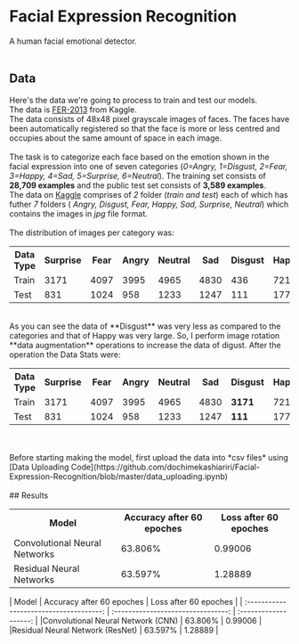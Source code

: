 # Facial Expression Recognition
A human facial emotional detector.<br>
<br>
## Data 
Here's the data we're going to process to train and test our models.<br>
The data is [FER-2013](https://www.kaggle.com/msambare/fer2013) from Kaggle.
<br>
The data consists of 48x48 pixel grayscale images of faces. The faces have been automatically registered so that the face is more or less centred and occupies about the same amount of space in each image.<br>
<br>
The task is to categorize each face based on the emotion shown in the facial expression into one of seven categories (*0=Angry, 1=Disgust, 2=Fear, 3=Happy, 4=Sad, 5=Surprise, 6=Neutral*). The training set consists of **28,709 examples** and the public test set consists of **3,589 examples**.
<br>
The data on [Kaggle](https://www.kaggle.com/msambare/fer2013) comprises of *2* folder (*train and test*) each of which has futher *7* folders ( *Angry, Disgust, Fear, Happy, Sad, Surprise, Neutral*) which contains the images in *jpg* file format.<br>
<br>
The distribution of images per category was:<br>
<table>
  <tr>
    <th>Data Type</th>
    <th>Surprise</th>
    <th>Fear</th>
    <th>Angry </th>
    <th>Neutral</th>
    <th>Sad</th>
    <th>Disgust</th>
    <th>Happy</th>
    <th>Total</th>
  </tr>
  <tr>
    <td>Train</td>
    <td>3171</td>
    <td>4097</td>
    <td>3995</td>
    <td>4965</td>
    <td>4830</td>
    <td>436</td>
    <td>7215</td>
    <td>28709</td>
  </tr>
  <tr>
    <td>Test</td>
    <td>831</td>
    <td>1024</td>
    <td>958</td>
    <td>1233</td>
    <td>1247</td>
    <td>111</td>
    <td>1774</td>
    <td>7178</td>
  </tr>
</table>

<br>
As you can see the data of **Disgust** was very less as compared to the categories and that of Happy was very large. So, I perform image rotation **data augmentation** operations to increase the data of digust. After the operation the Data Stats were:
<br>
<table>
  <tr>
    <th>Data Type</th>
    <th>Surprise</th>
    <th>Fear</th>
    <th>Angry </th>
    <th>Neutral</th>
    <th>Sad</th>
    <th><b>Disgust</b></th>
    <th>Happy</th>
    <th>Total</th>
  </tr>
  <tr>
    <td>Train</td>
    <td>3171</td>
    <td>4097</td>
    <td>3995</td>
    <td>4965</td>
    <td>4830</td>
    <td><b>3171</b></td>
    <td>7215</td>
    <td><b>31444</b></td>
  </tr>
  <tr>
    <td>Test</td>
    <td>831</td>
    <td>1024</td>
    <td>958</td>
    <td>1233</td>
    <td>1247</td>
    <td><b>111</b></td>
    <td>1774</td>
    <td><b>7178</b></td>
  </tr>
</table>
<br>
<br>
Before starting making the model, first upload the data into *csv files* using [Data Uploading Code](https://github.com/dochimekashiariri/Facial-Expression-Recognition/blob/master/data_uploading.ipynb)<br>
<br>
## Results
<table>
  <tr>
    <th>Model</th>
    <th>Accuracy after 60 epoches</th>
    <th>Loss after 60 epoches</th>
  </tr>
  <tr>
    <td>Convolutional Neural Networks</td>
    <td>63.806%</td>
    <td>0.99006</td>
  </tr>
  <tr>
    <td>Residual Neural Networks</td>
    <td>63.597%</td>
    <td>1.28889</td>
  </tr>
</table>
| Model                                   |      Accuracy after 60 epoches     | Loss after 60 epoches |
| :-------------------------------------: | :--------------------------------: | :-------------------: |
|Convolutional Neural Network (CNN)       | 63.806%                            | 0.99006               |
|Residual Neural Network (ResNet)         | 63.597%                            | 1.28889               |
